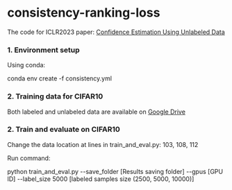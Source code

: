 # consistency-ranking-loss
The code for ICLR2023 paper: [Confidence Estimation Using Unlabeled Data](https://openreview.net/forum?id=sOXU-PEJSgQ)  

### 1. Environment setup ###
Using conda:

conda env create -f consistency.yml

### 2. Training data for CIFAR10 ###
Both labeled and unlabeled data are available on [Google Drive](https://drive.google.com/file/d/1WpWVMyn8qEcKT77DIZAyMqcogJNhjVha/view?usp=sharing)  

### 2. Train and evaluate on CIFAR10 ###
Change the data location at lines in train_and_eval.py: 103, 108, 112

Run command: 

python train_and_eval.py --save_folder [Results saving folder] --gpus [GPU ID] --label_size 5000 [labeled samples size (2500, 5000, 10000)]
